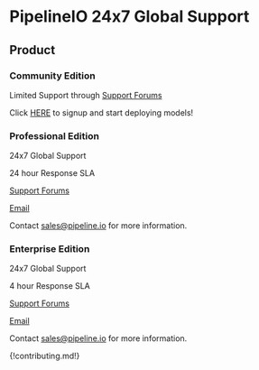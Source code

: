 # PipelineIO 24x7 Global Support 
## Product
### Community Edition
Limited Support through [Support Forums](https://pipelineio.zendesk.com)

Click [HERE](http://community.pipeline.io) to signup and start deploying models!

### Professional Edition
24x7 Global Support

24 hour Response SLA

[Support Forums](https://pipelineio.zendesk.com)

[Email](mailto:help@pipeline.io)

Contact [sales@pipeline.io](mailto:sales@pipeline.io) for more information.

### Enterprise Edition
24x7 Global Support

4 hour Response SLA

[Support Forums](https://pipelineio.zendesk.com)

[Email](mailto:help@pipeline.io)

Contact [sales@pipeline.io](mailto:sales@pipeline.io) for more information.

{!contributing.md!}
